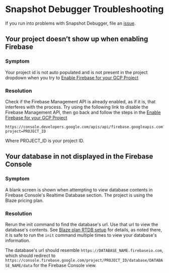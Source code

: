 # Snapshot Debugger Troubleshooting

If you run into problems with Snapshot Debugger, file an
[issue](https://github.com/GoogleCloudPlatform/snapshot-debugger/issues).

## Your project doesn’t show up when enabling Firebase

### Symptom

Your project id is not auto populated and is not present in the project dropdown
when you try to [Enable Firebase for your GCP Project][enable-firebase]

### Resolution

Check if the Firebase Management API is already enabled, as if it is, that
interferes with the process. Try using the following link to disable the
Firebase Management API, then go back and follow the steps in the [Enable
Firebase for your GCP Project][enable-firebase]

```
https://console.developers.google.com/apis/api/firebase.googleapis.com?project=PROJECT_ID
```

Where PROJECT_ID is your project ID.

## Your database in not displayed in the Firebase Console

### Symptom

A blank screen is shown when attempting to view database contents in Firebase
Console's Realtime Database section. The project is using the Blaze pricing
plan.

### Resolution

Rerun the init command to find the database's url. Use that url to view the
database's contents. See [Blaze plan RTDB setup][blaze-plan-setup] for
details, as noted there, it is safe to run the `init` command multiple times to
view your database's information.

The database's url should resemble `https://DATABASE_NAME.firebaseio.com`,
which should redirect to
`https://console.firebase.google.com/project/PROJECT_ID/database/DATABASE_NAME/data`
for the Firebase Console view.

[enable-firebase]: https://github.com/GoogleCloudPlatform/snapshot-debugger/blob/main/README.md#enable-firebase-for-your-google-cloud-project
[blaze-plan-setup]: https://github.com/GoogleCloudPlatform/snapshot-debugger/blob/main/README.md#blaze-plan-rtdb-setup
